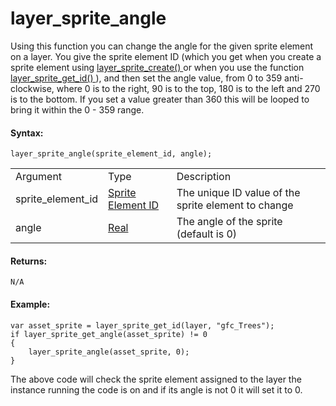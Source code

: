 # layer_sprite_angle

Using this function you can change the angle for the given sprite
element on a layer. You give the sprite element ID (which you get when
you create a sprite element using [ layer_sprite_create()
](layer_sprite_create) or when you use the function [
layer_sprite_get_id() ](layer_sprite_get_id) ), and then set the
angle value, from 0 to 359 anti-clockwise, where 0 is to the right, 90
is to the top, 180 is to the left and 270 is to the bottom. If you set a
value greater than 360 this will be looped to bring it within the 0 -
359 range.

#### Syntax:

``` gml
layer_sprite_angle(sprite_element_id, angle);
```

|                   |                                                                                                                                        |                                                     |
|-------------------|----------------------------------------------------------------------------------------------------------------------------------------|-----------------------------------------------------|
| Argument          | Type                                                                                                                                   | Description                                         |
| sprite_element_id |  [Sprite Element ID](../../../../../../GameMaker_Language/GML_Reference/Asset_Management/Rooms/Sprite_Layers/layer_sprite_get_id)  | The unique ID value of the sprite element to change |
| angle             |  [Real](../../../../../../GameMaker_Language/GML_Overview/Data_Types)                                                              | The angle of the sprite (default is 0)              |

#### Returns:

``` gml
N/A
```

#### Example:

``` gml
var asset_sprite = layer_sprite_get_id(layer, "gfc_Trees");
if layer_sprite_get_angle(asset_sprite) != 0
{
    layer_sprite_angle(asset_sprite, 0);
}
```

The above code will check the sprite element assigned to the layer the
instance running the code is on and if its angle is not 0 it will set it
to 0.
